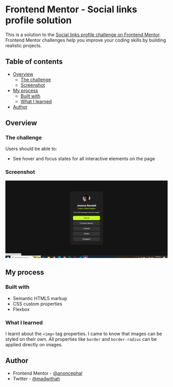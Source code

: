 # Frontend Mentor - Social links profile solution

This is a solution to the [Social links profile challenge on Frontend Mentor](https://www.frontendmentor.io/challenges/social-links-profile-UG32l9m6dQ). Frontend Mentor challenges help you improve your coding skills by building realistic projects. 

## Table of contents

- [Overview](#overview)
  - [The challenge](#the-challenge)
  - [Screenshot](#screenshot)
- [My process](#my-process)
  - [Built with](#built-with)
  - [What I learned](#what-i-learned)
- [Author](#author)

## Overview

### The challenge

Users should be able to:

- See hover and focus states for all interactive elements on the page

### Screenshot

![](screenshot.png)


## My process

### Built with

- Semantic HTML5 markup
- CSS custom properties
- Flexbox

### What I learned

I learnt about the ```<img>``` tag properties. I came to know that images can be styled on their own. All properties like ```border``` and ```border-radius``` can be applied directly on images.

## Author

- Frontend Mentor - [@anoncephal](https://www.frontendmentor.io/profile/anoncephal)
- Twitter - [@madwithah](https://www.twitter.com/madwithah)

